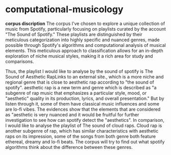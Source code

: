 # computational-musicology

**corpus discription**
The corpus I've chosen to explore a unique collection of music from Spotify, particularly focusing on playlists curated by the account "The Sound of Spotify." These playlists are distinguished by their meticulous categorization into highly specific and nuanced genres, made possible through Spotify's algorithms and computational analysis of musical elements. This meticulous approach to classification allows for an in-depth exploration of niche musical styles, making it a rich area for study and comparisons.  

Thus, the playlist I would like to analyse by the sound of spotify is The Sound of Aesthetic RapLinks to an external site., which is a more niche and regional genre that is close to aesthetic rap according to "the sound of spotify". aesthetic rap is a new term and genre which is described as "a subgenre of rap music that emphasizes a particular style, mood, or "aesthetic" quality in its production, lyrics, and overall presentation." But by listen through it, some of them have classical music influences and some are lo-fi vibes. The evidences show that the elements that are considered as "aesthetic is very nuanced and it would be fruitful for further investigation to see how can spotify detect the "aesthetics". In comparison, I would like to analyse the playlist of The sound of cloud raps. Cloud rap is another subgenre of rap, which has similar characteristics with aesthetic raps on its impression, some of the songs from both genre both feature ethereal, dreamy and lo-fi beats. The corpus will try to find out what spotify algorithms think about the difference between these genres.
